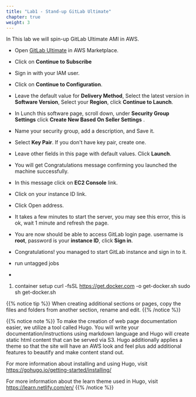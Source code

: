 ```yaml
---
title: "Lab1 - Stand-up GitLab Ultimate"
chapter: true
weight: 3
---
```


In This lab we will spin-up GitLab Ultimate AMI in AWS.


- Open [GitLab Ultimate](https://aws.amazon.com/marketplace/pp/B07SJ817DX) in AWS Marketplace.
- Click on **Continue to Subscribe**
- Sign in with your IAM user.
- Click on **Continue to Configuration**.
- Leave the default value for **Delivery Method**, Select the latest version in **Software Version**, Select your **Region**, click **Continue to Launch**.
- In Lunch this software page, scroll down, under **Security Group Settings** click **Create New Based On Seller Settings** .
- Name your security group, add a description, and Save it.
- Select **Key Pair**. If you don't have key pair, create one.
- Leave other fields in this page with default values.  Click **Launch**.
- You will get Congratulations message confirming you launched the machine successfully.
- In this message click on **EC2 Console** link.
- Click on your instance ID link.
- Click Open address.
- It takes a few minutes to start the server, you may see this error, this is ok, wait 1 minute and refresh the page.
- You are now should be able to access GitLab login page. username is **root**, password is your **instance ID**, click **Sign in**.
- Congratulations! you managed to start GitLab instance and sign in to it.

- run untagged jobs
-
1. container setup
curl -fsSL https://get.docker.com -o get-docker.sh
 sudo sh get-docker.sh

 {{% notice tip %}} When creating additional sections or pages, copy the files and folders from another section, rename and edit.
 {{% /notice %}}

 {{% notice note %}} To make the creation of web page documentation easier, we utilize a tool called Hugo. You will write your documentation/instructions using markdown language and Hugo will create static html content that can be served via S3. Hugo additionally applies a theme so that the site will have an AWS look and feel plus add additional features to beautify and make content stand out.

 For more information about installing and using Hugo, visit https://gohugo.io/getting-started/installing/

 For more information about the learn theme used in Hugo, visit https://learn.netlify.com/en/ {{% /notice %}}
